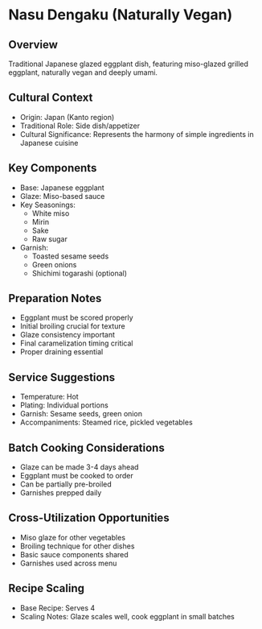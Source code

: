 # Nasu Dengaku (Naturally Vegan)

## Overview
Traditional Japanese glazed eggplant dish, featuring miso-glazed grilled eggplant, naturally vegan and deeply umami.

## Cultural Context
- Origin: Japan (Kanto region)
- Traditional Role: Side dish/appetizer
- Cultural Significance: Represents the harmony of simple ingredients in Japanese cuisine

## Key Components
- Base: Japanese eggplant
- Glaze: Miso-based sauce
- Key Seasonings:
  - White miso
  - Mirin
  - Sake
  - Raw sugar
- Garnish:
  - Toasted sesame seeds
  - Green onions
  - Shichimi togarashi (optional)

## Preparation Notes
- Eggplant must be scored properly
- Initial broiling crucial for texture
- Glaze consistency important
- Final caramelization timing critical
- Proper draining essential

## Service Suggestions
- Temperature: Hot
- Plating: Individual portions
- Garnish: Sesame seeds, green onion
- Accompaniments: Steamed rice, pickled vegetables

## Batch Cooking Considerations
- Glaze can be made 3-4 days ahead
- Eggplant must be cooked to order
- Can be partially pre-broiled
- Garnishes prepped daily

## Cross-Utilization Opportunities
- Miso glaze for other vegetables
- Broiling technique for other dishes
- Basic sauce components shared
- Garnishes used across menu

## Recipe Scaling
- Base Recipe: Serves 4
- Scaling Notes: Glaze scales well, cook eggplant in small batches 